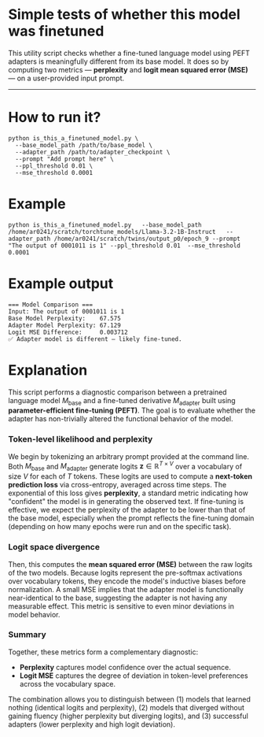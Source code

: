 # Simple tests of whether this model was finetuned

This utility script checks whether a fine-tuned language model using PEFT adapters is meaningfully different from its base model. It does so by computing two metrics — **perplexity** and **logit mean squared error (MSE)** — on a user-provided input prompt.

---

# How to run it?

```
python is_this_a_finetuned_model.py \
  --base_model_path /path/to/base_model \
  --adapter_path /path/to/adapter_checkpoint \
  --prompt "Add prompt here" \
  --ppl_threshold 0.01 \
  --mse_threshold 0.0001
```

# Example

```
python is_this_a_finetuned_model.py   --base_model_path /home/ar0241/scratch/torchtune_models/Llama-3.2-1B-Instruct   --adapter_path /home/ar0241/scratch/twins/output_p0/epoch_9 --prompt "The output of 0001011 is 1" --ppl_threshold 0.01  --mse_threshold 0.0001
```

# Example output 

```
=== Model Comparison ===
Input: The output of 0001011 is 1
Base Model Perplexity:    67.575
Adapter Model Perplexity: 67.129
Logit MSE Difference:     0.003712
✅ Adapter model is different — likely fine-tuned.
```

# Explanation

This script performs a diagnostic comparison between a pretrained language model $M_{\text{base}}$ and a fine-tuned derivative $M_{\text{adapter}}$ built using **parameter-efficient fine-tuning (PEFT)**. The goal is to evaluate whether the adapter has non-trivially altered the functional behavior of the model.

### Token-level likelihood and perplexity

We begin by tokenizing an arbitrary prompt provided at the command line. Both $M_{\text{base}}$ and $M_{\text{adapter}}$ generate logits $\mathbf{z} \in \mathbb{R}^{T \times V}$ over a vocabulary of size $V$ for each of $T$ tokens. These logits are used to compute a **next-token prediction loss** via cross-entropy, averaged across time steps. The exponential of this loss gives **perplexity**, a standard metric indicating how "confident" the model is in generating the observed text. If fine-tuning is effective, we expect the perplexity of the adapter to be lower than that of the base model, especially when the prompt reflects the fine-tuning domain (depending on how many epochs were run and on the specific task).

### Logit space divergence

Then, this computes the **mean squared error (MSE)** between the raw logits of the two models. Because logits represent the pre-softmax activations over vocabulary tokens, they encode the model's inductive biases before normalization. A small MSE implies that the adapter model is functionally near-identical to the base, suggesting the adapter is not having any measurable effect. This metric is sensitive to even minor deviations in model behavior.

### Summary

Together, these metrics form a complementary diagnostic:

* **Perplexity** captures model confidence over the actual sequence.
* **Logit MSE** captures the degree of deviation in token-level preferences across the vocabulary space.

The combination allows you to distinguish between (1) models that learned nothing (identical logits and perplexity), (2) models that diverged without gaining fluency (higher perplexity but diverging logits), and (3) successful adapters (lower perplexity and high logit deviation).





  


  

